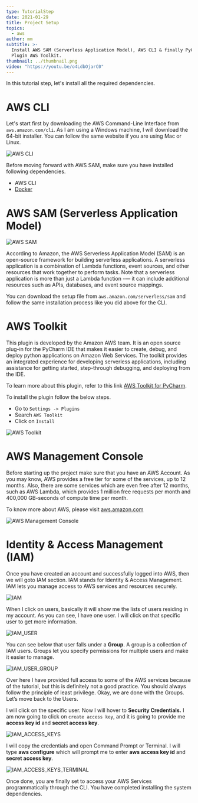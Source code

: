 ```yaml
---
type: TutorialStep
date: 2021-01-29
title: Project Setup
topics:
  - aws
author: mm
subtitle: >-
  Install AWS SAM (Serverless Application Model), AWS CLI & finally PyCharm
  Plugin AWS Toolkit.
thumbnail: ../thumbnail.png
video: "https://youtu.be/o4LdbOjarC0"
---
```


In this tutorial step, let's install all the required dependencies.

# AWS CLI

Let's start first by downloading the AWS Command-Line Interface from `aws.amazon.com/cli`.
As I am using a Windows machine, I will download the 64-bit installer.
You can follow the same website if you are using Mac or Linux.

![AWS CLI](aws_cli.png)

Before moving forward with AWS SAM, make sure you have installed following dependencies.

- AWS CLI
- [Docker](https://www.docker.com/)

# AWS SAM (Serverless Application Model)

![AWS SAM](aws_sam.png)

According to Amazon, the AWS Serverless Application Model (SAM) is an open-source framework for building serverless applications.
A serverless application is a combination of Lambda functions,
event sources, and other resources that work together to perform tasks.
Note that a serverless application is more than just a
Lambda function -— it can include additional resources such as APIs,
databases, and event source mappings.

You can download the setup file from `aws.amazon.com/serverless/sam` and follow the
same installation process like you did above for the CLI.

# AWS Toolkit

This plugin is developed by the Amazon AWS team. It is an open source plug-in for the PyCharm IDE
that makes it easier to create, debug, and deploy python applications on Amazon Web Services.
The toolkit provides an integrated experience for developing serverless applications,
including assistance for getting started, step-through debugging, and deploying from the IDE.

To learn more about this plugin, refer to this link [AWS Toolkit for PyCharm](https://aws.amazon.com/pycharm/).

To install the plugin follow the below steps.

- Go to `Settings -> Plugins`
- Search `AWS Toolkit`
- Click on `Install`

![AWS Toolkit](aws_toolkit.png)

# AWS Management Console

Before starting up the project make sure that you have an AWS Account.
As you may know, AWS provides a free tier for some of the services,
up to 12 months. Also, there are some services which are even free
after 12 months, such as AWS Lambda, which provides 1 million free
requests per month and 400,000 GB-seconds of compute time per month.

To know more about AWS, please visit [aws.amazon.com](https://aws.amazon.com/)

![AWS Management Console](aws_management_console.png)

# Identity & Access Management (IAM)

Once you have created an account and successfully logged into AWS, then we
will goto IAM section. IAM stands for Identity & Access Management. IAM lets you manage access to AWS services and resources securely.

![IAM](iam.png)

When I click on users, basically it will show me the lists of users
residing in my account. As you can see, I have one user. I will click
on that specific user to get more information.

![IAM_USER](iam_user.png)

You can see below that user falls under a **Group**.
A group is a collection of IAM users. Groups let you specify permissions for multiple users and make it easier to manage.

![IAM_USER_GROUP](aws_iam_group.png)

Over here I have provided full access to some of the AWS services
because of the tutorial, but this is definitely not a good practice.
You should always follow the principle of least privilege.
Okay, we are done with the Groups. Let’s move back to the Users.

I will click on the specific user. Now I will hover to **Security Credentials.**
I am now going to click on `create access key`, and it is
going to provide me **access key id** and **secret access key**.

![IAM_ACCESS_KEYS](access_keys.png)

I will copy the credentials and open Command Prompt or Terminal. I will type **aws configure**
which will prompt me to enter **aws access key id** and **secret access key**.

![IAM_ACCESS_KEYS_TERMINAL](access_keys_terminal.png)

Once done, you are finally set to access your AWS Services programmatically
through the CLI. You have completed installing the system dependencies.
